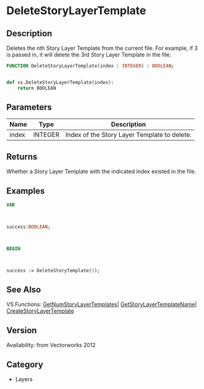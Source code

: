 # DeleteStoryLayerTemplate

## Description
Deletes the nth Story Layer Template from the current file. For example, if 3 is passed in, it will delete the 3rd Story Layer Template in the file. 

```pascal
FUNCTION DeleteStoryLayerTemplate(index : INTEGER) : BOOLEAN;
```

```python

def vs.DeleteStoryLayerTemplate(index):
    return BOOLEAN
```

## Parameters
|Name|Type|Description|
|---|---|---|
|index|INTEGER|Index of the Story Layer Template to delete.|

## Returns
Whether a Story Layer Template with the indicated index existed in the file.

## Examples
```pascal
VAR



success:BOOLEAN;



BEGIN



success := DeleteStoryTemplate(3);
```

## See Also
VS Functions:
[GetNumStoryLayerTemplates](GetNumStoryLayerTemplates.md)| [GetStoryLayerTemplateName](GetStoryLayerTemplateName.md)| [CreateStoryLayerTemplate](CreateStoryLayerTemplate.md)

## Version
Availability: from Vectorworks 2012
## Category
* Layers

